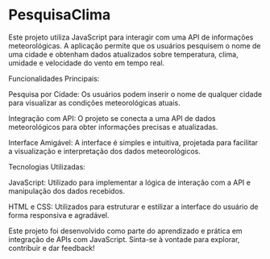 # PesquisaClima
Este projeto utiliza JavaScript para interagir com uma API de informações meteorológicas. A aplicação permite que os usuários pesquisem o nome de uma cidade e obtenham dados atualizados sobre temperatura, clima, umidade e velocidade do vento em tempo real.

Funcionalidades Principais:

Pesquisa por Cidade: Os usuários podem inserir o nome de qualquer cidade para visualizar as condições meteorológicas atuais.

Integração com API: O projeto se conecta a uma API de dados meteorológicos para obter informações precisas e atualizadas.

Interface Amigável: A interface é simples e intuitiva, projetada para facilitar a visualização e interpretação dos dados meteorológicos.

Tecnologias Utilizadas:

JavaScript: Utilizado para implementar a lógica de interação com a API e manipulação dos dados recebidos.

HTML e CSS: Utilizados para estruturar e estilizar a interface do usuário de forma responsiva e agradável.


Este projeto foi desenvolvido como parte do aprendizado e prática em integração de APIs com JavaScript. Sinta-se à vontade para explorar, contribuir e dar feedback!
